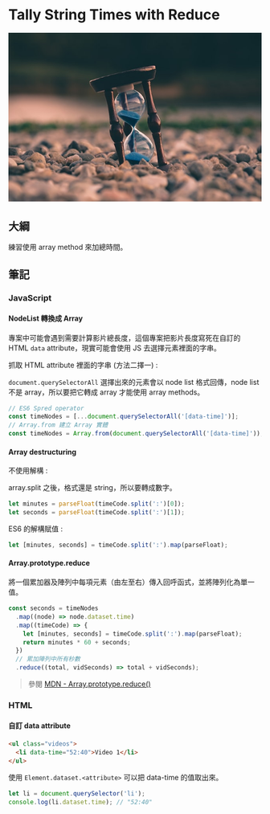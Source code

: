 # Tally String Times with Reduce

![image](../assets/image/hourglass.jpg)

## 大綱

練習使用 array method 來加總時間。

## 筆記

### JavaScript

#### **NodeList 轉換成 Array**

專案中可能會遇到需要計算影片總長度，這個專案把影片長度寫死在自訂的 HTML `data` attribute，現實可能會使用 JS 去選擇元素裡面的字串。

抓取 HTML attribute 裡面的字串 (方法二擇一) :

`document.querySelectorAll` 選擇出來的元素會以 node list 格式回傳，node list 不是 array，所以要把它轉成 array 才能使用 array methods。

```javascript
// ES6 Spred operator
const timeNodes = [...document.querySelectorAll('[data-time]')];
// Array.from 建立 Array 實體
const timeNodes = Array.from(document.querySelectorAll('[data-time]'));
```

#### **Array destructuring**

不使用解構 :

array.split 之後，格式還是 string，所以要轉成數字。

```javascript
let minutes = parseFloat(timeCode.split(':')[0]);
let seconds = parseFloat(timeCode.split(':')[1]);
```

ES6 的解構賦值 :

```javascript
let [minutes, seconds] = timeCode.split(':').map(parseFloat);
```

#### **Array.prototype.reduce**

將一個累加器及陣列中每項元素（由左至右）傳入回呼函式，並將陣列化為單一值。

```javascript
const seconds = timeNodes
  .map((node) => node.dataset.time)
  .map((timeCode) => {
    let [minutes, seconds] = timeCode.split(':').map(parseFloat);
    return minutes * 60 + seconds;
  })
  // 累加陣列中所有秒數
  .reduce((total, vidSeconds) => total + vidSeconds);
```

> 參閱 [MDN - Array.prototype.reduce()](https://developer.mozilla.org/en-US/docs/Web/JavaScript/Reference/Global_Objects/Array/Reduce)

### HTML

#### 自訂 data attribute

```html
<ul class="videos">
  <li data-time="52:40">Video 1</li>
</ul>
```

使用 `Element.dataset.<attribute>` 可以把 data-time 的值取出來。

```javascript
let li = document.querySelector('li');
console.log(li.dataset.time); // "52:40"
```
